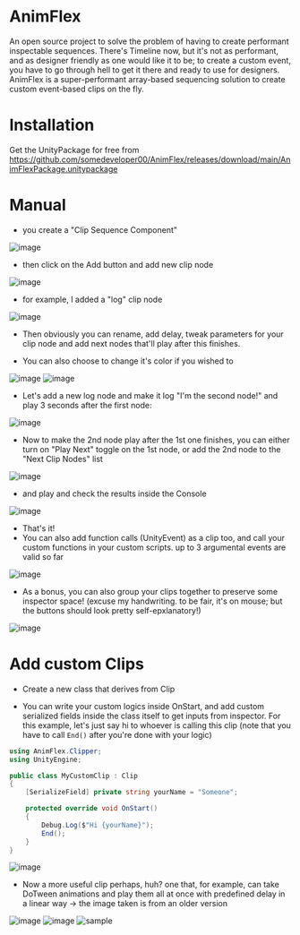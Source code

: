 # AnimFlex

An open source project to solve the problem of having to create performant inspectable sequences. There's Timeline now, but it's not as performant, and as designer friendly as one would like it to be; to create a custom event, you have to go through hell to get it there and ready to use for designers. 
AnimFlex is a super-performant array-based sequencing solution to create custom event-based clips on the fly.

# Installation
Get the UnityPackage for free from https://github.com/somedeveloper00/AnimFlex/releases/download/main/AnimFlexPackage.unitypackage

# Manual
* you create a "Clip Sequence Component"

![image](https://user-images.githubusercontent.com/79690923/175804646-549ec686-723c-481b-b5b4-49c5343a981f.png)
* then click on the Add button and add new clip node

![image](https://user-images.githubusercontent.com/79690923/176524993-a4519ca2-22fe-4e4f-9db1-c6c37a16a8a3.png)
* for example, I added a "log" clip node

![image](https://user-images.githubusercontent.com/79690923/176525506-608da154-9c7b-499a-8f44-2ab221ae45a1.png)
* Then obviously you can rename, add delay, tweak parameters for your clip node and add next nodes that'll play after this finishes.
- You can also choose to change it's color if you wished to

![image](https://user-images.githubusercontent.com/79690923/176526857-9c9526bb-f5fb-4f42-9281-ae82a64c32e4.png)
![image](https://user-images.githubusercontent.com/79690923/176528303-063ce5fb-b3aa-4165-b349-2a75eadaaa52.png)
* Let's add a new log node and make it log "I'm the second node!" and play 3 seconds after the first node:

![image](https://user-images.githubusercontent.com/79690923/176529036-b1f25873-a54d-48cc-bf61-ae99a1dd9f39.png)
* Now to make the 2nd node play after the 1st one finishes, you can either turn on "Play Next" toggle on the 1st node, or add the 2nd node to the "Next Clip Nodes" list

![image](https://user-images.githubusercontent.com/79690923/176529678-3a422f13-0044-444f-b097-d0507041c654.png)
* and play and check the results inside the Console

![image](https://user-images.githubusercontent.com/79690923/176531697-549d23f0-8f47-4539-845c-0a210c5eb837.png)
* That's it! 
* You can also add function calls (UnityEvent) as a clip too, and call your custom functions in your custom scripts. up to 3 argumental events are valid so far

![image](https://user-images.githubusercontent.com/79690923/176532431-50be90bf-7f88-4034-aff4-d102f081b898.png)

* As a bonus, you can also group your clips together to preserve some inspector space!
(excuse my handwriting. to be fair, it's on mouse; but the buttons should look pretty self-epxlanatory!)

![image](https://user-images.githubusercontent.com/79690923/176535647-9125e41e-cb7a-46b1-97fa-f55fb2147f91.png)


# Add custom Clips
* Create a new class that derives from Clip
- You can write your custom logics inside OnStart, and add custom serialized fields inside the class itself to get inputs from inspector. 
For this example, let's just say hi to whoever is calling this clip (note that you have to call `End()` after you're done with your logic)

```csharp
using AnimFlex.Clipper;
using UnityEngine;

public class MyCustomClip : Clip
{
    [SerializeField] private string yourName = "Someone";

    protected override void OnStart()
    {
        Debug.Log($"Hi {yourName}");
        End();
    }
}
```


![image](https://user-images.githubusercontent.com/79690923/176534278-02b5939e-a471-488e-8210-d87fa26bab1c.png)


* Now a more useful clip perhaps, huh? one that, for example, can take DoTween animations and play them all at once with predefined delay in a linear way 
-> the image taken is from an older version

![image](https://user-images.githubusercontent.com/79690923/175806488-abd189bf-a1dd-404b-a837-2f6f197080be.png)
![image](https://user-images.githubusercontent.com/79690923/175806490-f5dcce48-112f-4c38-b181-36dfff86c805.png)
![sample](https://user-images.githubusercontent.com/79690923/175806506-16519f3c-f691-4a3f-a94a-d4ee17ae7374.gif)


